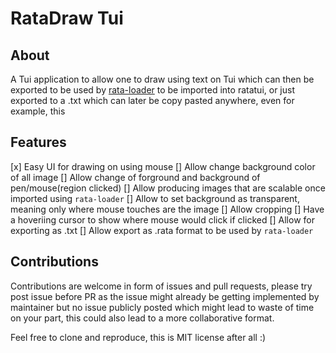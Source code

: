 # RataDraw Tui

## About
A Tui application to allow one to draw using text on Tui
which can then be exported to be used by [rata-loader](./ratadraw-loader/README.md)
to be imported into ratatui, or just exported to a 
.txt which can later be copy pasted anywhere, even for example,
this 

## Features
[x] Easy UI for drawing on using mouse
[] Allow change background color of all image
[] Allow change of forground and background of pen/mouse(region clicked)
[] Allow producing images that are scalable once imported using `rata-loader`
[] Allow to set background as transparent, meaning only where mouse touches are the image
[] Allow cropping
[] Have a hoveriing cursor to show where mouse would click if clicked
[] Allow for exporting as .txt
[] Allow export as .rata format to be used by `rata-loader`

## Contributions
Contributions are welcome in form of issues and pull requests, please try post
issue before PR as the issue might already be getting implemented by maintainer but no issue publicly posted which might lead to waste of time on your part, this could also lead to a more collaborative format.

Feel free to clone and reproduce, this is MIT license after all :)
